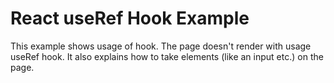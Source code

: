 # React useRef Hook Example

This example shows usage of hook. The page doesn't render with usage useRef hook. 
It also explains how to take elements (like an input etc.) on the page. 
